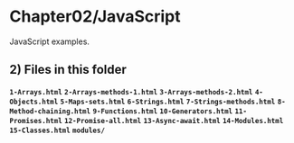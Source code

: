 # Chapter02/JavaScript

JavaScript examples.

## 2) Files in this folder

__`1-Arrays.html`__
__`2-Arrays-methods-1.html`__
__`3-Arrays-methods-2.html`__
__`4-Objects.html`__
__`5-Maps-sets.html`__
__`6-Strings.html`__
__`7-Strings-methods.html`__
__`8-Method-chaining.html`__
__`9-Functions.html`__
__`10-Generators.html`__
__`11-Promises.html`__
__`12-Promise-all.html`__
__`13-Async-await.html`__
__`14-Modules.html`__
__`15-Classes.html`__
__`modules/`__

